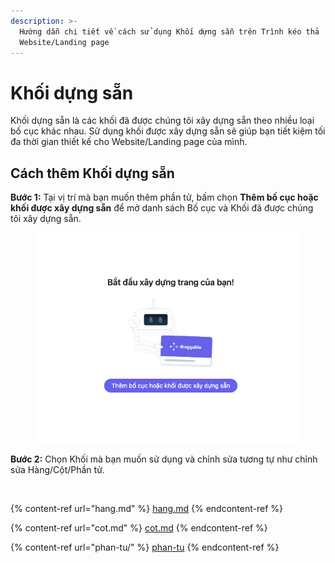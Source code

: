 ```yaml
---
description: >-
  Hướng dẫn chi tiết về cách sử dụng Khối dựng sẵn trên Trình kéo thả
  Website/Landing page
---
```


# Khối dựng sẵn

Khối dựng sẵn là các khối đã được chúng tôi xây dựng sẵn theo nhiều loại bố cục khác nhau. Sử dụng khối được xây dựng sẵn sẽ giúp bạn tiết kiệm tối đa thời gian thiết kế cho Website/Landing page của mình.&#x20;

## Cách thêm Khối dựng sẵn

**Bước 1:** Tại vị trí mà bạn muốn thêm phần tử, bấm chọn **Thêm bố cục hoặc khối được xây dựng sẵn** để mở danh sách Bố cục và Khối đã được chúng tôi xây dựng sẵn.

<figure><img src="../.gitbook/assets/Screen Shot 2023-11-06 at 16.01.18.png" alt="" width="464"><figcaption></figcaption></figure>

**Bước 2:** Chọn Khối mà bạn muốn sử dụng và chỉnh sửa tương tự như chỉnh sửa Hàng/Cột/Phần tử.



<figure><img src="../.gitbook/assets/khối.png" alt=""><figcaption></figcaption></figure>

{% content-ref url="hang.md" %}
[hang.md](hang.md)
{% endcontent-ref %}

{% content-ref url="cot.md" %}
[cot.md](cot.md)
{% endcontent-ref %}

{% content-ref url="phan-tu/" %}
[phan-tu](phan-tu/)
{% endcontent-ref %}
